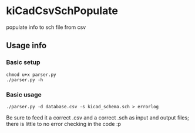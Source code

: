 # kiCadCsvSchPopulate
populate info to sch file from csv

## Usage info

### Basic setup
```
chmod u+x parser.py
./parser.py -h
```

### Basic usage
```
./parser.py -d database.csv -s kicad_schema.sch > errorlog
```

Be sure to feed it a correct .csv and a correct .sch as input and output files; there is little to no error checking in the code :p
